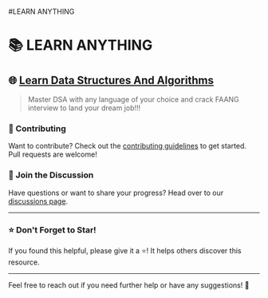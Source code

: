#LEARN ANYTHING

# 📚 LEARN ANYTHING


## 🌐 [Learn Data Structures And Algorithms](https://github.com/zufichris/learn/tree/main/data-structures-and-algorithms)

> Master DSA with any language of your choice and crack FAANG interview to land your dream job!!!




### 🙌 Contributing

Want to contribute? Check out the [contributing guidelines](https://github.com/zufichris/learn/blob/main/CONTRIBUTING.md) to get started. Pull requests are welcome!

### 💬 Join the Discussion

Have questions or want to share your progress? Head over to our [discussions page](https://github.com/zufichris/learn/discussions).

---

### ⭐️ Don't Forget to Star!

If you found this helpful, please give it a ⭐️! It helps others discover this resource.

---

Feel free to reach out if you need further help or have any suggestions! 🎉
